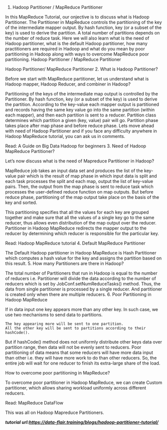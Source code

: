 1. Hadoop Partitioner / MapReduce Partitioner

In this MapReduce Tutorial, our onjective is to discuss what is Hadoop Partitioner. The Partitioner in MapReduce controls the partitioning of the key of the intermediate mapper output. By hash function, key (or a subset of the key) is used to derive the partition. A total number of partitions depends on the number of reduce task. Here we will also learn what is the need of Hadoop partitioner, what is the default Hadoop partitioner, how many practitioners are required in Hadoop and what do you mean by poor partitioning in Hadoop along with ways to overcome MapReduce poor partitioning.
Hadoop Partitioner / MapReduce Partitioner

Hadoop Partitioner/ MapReduce Partitioner
2. What is Hadoop Partitioner?

Before we start with MapReduce partitioner, let us understand what is Hadoop mapper, Hadoop Reducer, and combiner in Hadoop?

Partitioning of the keys of the intermediate map output is controlled by the Partitioner. By hash function, key (or a subset of the key) is used to derive the partition. According to the key-value each mapper output is partitioned and records having the same key value go into the same partition (within each mapper), and then each partition is sent to a reducer. Partition class determines which partition a given (key, value) pair will go. Partition phase takes place after map phase and before reduce phase. Lets move ahead with need of Hadoop Partitioner and if you face any difficulty anywhere in Hadoop MapReduce tutorial, you can ask us in comments.

Read: A Guide on Big Data Hadoop for beginners
3. Need of Hadoop MapReduce Partitioner?

Let’s now discuss what is the need of Mapreduce Partitioner in Hadoop?

MapReduce job takes an input data set and produces the list of the key-value pair which is the result of map phase in which input data is split and each task processes the split and each map, output the list of key-value pairs. Then, the output from the map phase is sent to reduce task which processes the user-defined reduce function on map outputs. But before reduce phase, partitioning of the map output take place on the basis of the key and sorted.

This partitioning specifies that all the values for each key are grouped together and make sure that all the values of a single key go to the same reducer, thus allows even distribution of the map output over the reducer. Partitioner in Hadoop MapReduce redirects the mapper output to the reducer by determining which reducer is responsible for the particular key.

Read: Hadoop MapReduce tutorial
4. Default MapReduce Partitioner

The Default Hadoop partitioner in Hadoop MapReduce is Hash Partitioner which computes a hash value for the key and assigns the partition based on this result.
5. How many Partitioners are there in Hadoop?

The total number of Partitioners that run in Hadoop is equal to the number of reducers i.e. Partitioner will divide the data according to the number of reducers which is set by JobConf.setNumReduceTasks() method. Thus, the data from single partitioner is processed by a single reducer. And partitioner is created only when there are multiple reducers.
6. Poor Partitioning in Hadoop MapReduce

If in data input one key appears more than any other key. In such case, we use two mechanisms to send data to partitions.

    The key appearing more will be sent to one partition.
    All the other key will be sent to partitions according to their hashCode().

But if hashCode() method does not uniformly distribute other keys data over partition range, then data will not be evenly sent to reducers. Poor partitioning of data means that some reducers will have more data input than other i.e. they will have more work to do than other reducers. So, the entire job will wait for one reducer to finish its extra-large share of the load.

How to overcome poor partitioning in MapReduce?

To overcome poor partitioner in Hadoop MapReduce, we can create Custom partitioner, which allows sharing workload uniformly across different reducers.

Read: MapReduce DataFlow

This was all on Hadoop Mapreduce Partitioners.

***tutorial url:https://data-flair.training/blogs/hadoop-partitioner-tutorial/***

